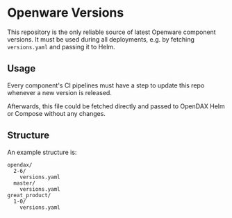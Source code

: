 # Openware Versions

This repository is the only reliable source of latest Openware component versions.
It must be used during all deployments, e.g. by fetching `versions.yaml` and passing it to Helm.

## Usage

Every component's CI pipelines must have a step to update this repo whenever a new version is released.

Afterwards, this file could be fetched directly and passed to OpenDAX Helm or Compose without any changes.

## Structure

An example structure is:
```
opendax/
  2-6/
    versions.yaml
  master/
    versions.yaml
great_product/
  1-0/
    versions.yaml
```
